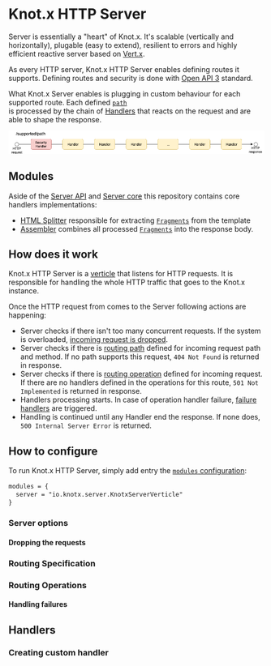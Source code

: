 # Knot.x HTTP Server
Server is essentially a "heart" of Knot.x. It's scalable (vertically and horizontally), 
plugable (easy to extend), resilient to errors 
and highly efficient reactive server based on [Vert.x](https://vertx.io/).

As every HTTP server, Knot.x HTTP Server enables defining routes it supports. Defining routes 
and security is done with [Open API 3](https://github.com/OAI/OpenAPI-Specification) standard.

What Knot.x Server enables is plugging in custom behaviour for each supported route.
Each defined [`path`](https://github.com/OAI/OpenAPI-Specification/blob/master/versions/3.0.2.md#pathItemObject)\
is processed by the chain of [Handlers](https://vertx.io/docs/apidocs/io/vertx/core/Handler.html)
that reacts on the request and are able to shape the response.

![server flow](misc/server-flow.png)

## Modules
Aside of the [Server API](https://github.com/Knotx/knotx-server-http/tree/master/api) and 
[Server core](https://github.com/Knotx/knotx-server-http/tree/master/core) this repository contains
core handlers implementations:
- [HTML Splitter](https://github.com/Knotx/knotx-server-http/tree/master/splitter-html) responsible for
extracting [`Fragments`](https://github.com/Knotx/knotx-fragment-api) from the template
- [Assembler](https://github.com/Knotx/knotx-server-http/tree/master/assembler) combines all
processed [`Fragments`](https://github.com/Knotx/knotx-fragment-api) into the response body.

## How does it work
Knot.x HTTP Server is a [verticle](http://vertx.io/docs/apidocs/io/vertx/core/Verticle.html)
that listens for HTTP requests. It is responsible for handling the whole HTTP traffic that goes to 
the Knot.x instance.

Once the HTTP request from comes to the Server following actions are happening:
- Server checks if there isn't too many concurrent requests. If the system is overloaded, 
[incoming request is dropped](#dropping-the-requests).
- Server checks if there is [routing path](#routing-specification) defined for incoming request path
and method. If no path supports this request, `404 Not Found` is returned in response.
- Server checks if there is [routing operation](#routing-operations) defined for incoming request.
If there are no handlers defined in the operations for this route, `501 Not Implemented` is returned in response.
- Handlers processing starts. In case of operation handler failure, [failure handlers](#handling-failures)
are triggered.
- Handling is continued until any Handler end the response. If none does, `500 Internal Server Error`
is returned.

## How to configure
To run Knot.x HTTP Server, simply add entry the [`modules` configuration](https://github.com/Knotx/knotx-launcher#modules-configuration):

```hocon
modules = {
  server = "io.knotx.server.KnotxServerVerticle"
}
```

### Server options

#### Dropping the requests

### Routing Specification

### Routing Operations

#### Handling failures

####

####

## Handlers

### Creating custom handler